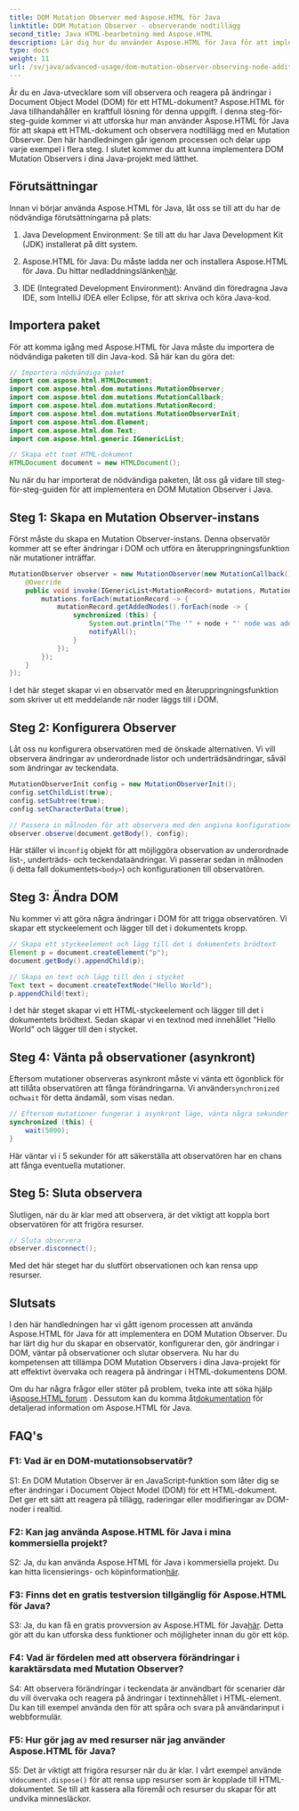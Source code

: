 ```yaml
---
title: DOM Mutation Observer med Aspose.HTML för Java
linktitle: DOM Mutation Observer - observerande nodtillägg
second_title: Java HTML-bearbetning med Aspose.HTML
description: Lär dig hur du använder Aspose.HTML för Java för att implementera en DOM Mutation Observer i denna steg-för-steg-guide. Övervaka och reagera på DOM-ändringar effektivt.
type: docs
weight: 11
url: /sv/java/advanced-usage/dom-mutation-observer-observing-node-additions/
---
```


Är du en Java-utvecklare som vill observera och reagera på ändringar i Document Object Model (DOM) för ett HTML-dokument? Aspose.HTML för Java tillhandahåller en kraftfull lösning för denna uppgift. I denna steg-för-steg-guide kommer vi att utforska hur man använder Aspose.HTML för Java för att skapa ett HTML-dokument och observera nodtillägg med en Mutation Observer. Den här handledningen går igenom processen och delar upp varje exempel i flera steg. I slutet kommer du att kunna implementera DOM Mutation Observers i dina Java-projekt med lätthet.

## Förutsättningar

Innan vi börjar använda Aspose.HTML för Java, låt oss se till att du har de nödvändiga förutsättningarna på plats:

1. Java Development Environment: Se till att du har Java Development Kit (JDK) installerat på ditt system.

2.  Aspose.HTML för Java: Du måste ladda ner och installera Aspose.HTML för Java. Du hittar nedladdningslänken[här](https://releases.aspose.com/html/java/).

3. IDE (Integrated Development Environment): Använd din föredragna Java IDE, som IntelliJ IDEA eller Eclipse, för att skriva och köra Java-kod.

## Importera paket

För att komma igång med Aspose.HTML för Java måste du importera de nödvändiga paketen till din Java-kod. Så här kan du göra det:

```java
// Importera nödvändiga paket
import com.aspose.html.HTMLDocument;
import com.aspose.html.dom.mutations.MutationObserver;
import com.aspose.html.dom.mutations.MutationCallback;
import com.aspose.html.dom.mutations.MutationRecord;
import com.aspose.html.dom.mutations.MutationObserverInit;
import com.aspose.html.dom.Element;
import com.aspose.html.dom.Text;
import com.aspose.html.generic.IGenericList;

// Skapa ett tomt HTML-dokument
HTMLDocument document = new HTMLDocument();
```

Nu när du har importerat de nödvändiga paketen, låt oss gå vidare till steg-för-steg-guiden för att implementera en DOM Mutation Observer i Java.

## Steg 1: Skapa en Mutation Observer-instans

Först måste du skapa en Mutation Observer-instans. Denna observatör kommer att se efter ändringar i DOM och utföra en återuppringningsfunktion när mutationer inträffar.

```java
MutationObserver observer = new MutationObserver(new MutationCallback() {
    @Override
    public void invoke(IGenericList<MutationRecord> mutations, MutationObserver mutationObserver) {
        mutations.forEach(mutationRecord -> {
            mutationRecord.getAddedNodes().forEach(node -> {
                synchronized (this) {
                    System.out.println("The '" + node + "' node was added to the document.");
                    notifyAll();
                }
            });
        });
    }
});
```

I det här steget skapar vi en observatör med en återuppringningsfunktion som skriver ut ett meddelande när noder läggs till i DOM.

## Steg 2: Konfigurera Observer

Låt oss nu konfigurera observatören med de önskade alternativen. Vi vill observera ändringar av underordnade listor och underträdsändringar, såväl som ändringar av teckendata.

```java
MutationObserverInit config = new MutationObserverInit();
config.setChildList(true);
config.setSubtree(true);
config.setCharacterData(true);

// Passera in målnoden för att observera med den angivna konfigurationen
observer.observe(document.getBody(), config);
```

 Här ställer vi in`config` objekt för att möjliggöra observation av underordnade list-, underträds- och teckendataändringar. Vi passerar sedan in målnoden (i detta fall dokumentets`<body>`) och konfigurationen till observatören.

## Steg 3: Ändra DOM

Nu kommer vi att göra några ändringar i DOM för att trigga observatören. Vi skapar ett styckeelement och lägger till det i dokumentets kropp.

```java
// Skapa ett styckeelement och lägg till det i dokumentets brödtext
Element p = document.createElement("p");
document.getBody().appendChild(p);

// Skapa en text och lägg till den i stycket
Text text = document.createTextNode("Hello World");
p.appendChild(text);
```

I det här steget skapar vi ett HTML-styckeelement och lägger till det i dokumentets brödtext. Sedan skapar vi en textnod med innehållet "Hello World" och lägger till den i stycket.

## Steg 4: Vänta på observationer (asynkront)

Eftersom mutationer observeras asynkront måste vi vänta ett ögonblick för att tillåta observatören att fånga förändringarna. Vi använder`synchronized` och`wait` för detta ändamål, som visas nedan.

```java
// Eftersom mutationer fungerar i asynkront läge, vänta några sekunder
synchronized (this) {
    wait(5000);
}
```

Här väntar vi i 5 sekunder för att säkerställa att observatören har en chans att fånga eventuella mutationer.

## Steg 5: Sluta observera

Slutligen, när du är klar med att observera, är det viktigt att koppla bort observatören för att frigöra resurser.

```java
// Sluta observera
observer.disconnect();
```

Med det här steget har du slutfört observationen och kan rensa upp resurser.

## Slutsats

I den här handledningen har vi gått igenom processen att använda Aspose.HTML för Java för att implementera en DOM Mutation Observer. Du har lärt dig hur du skapar en observatör, konfigurerar den, gör ändringar i DOM, väntar på observationer och slutar observera. Nu har du kompetensen att tillämpa DOM Mutation Observers i dina Java-projekt för att effektivt övervaka och reagera på ändringar i HTML-dokumentens DOM.

Om du har några frågor eller stöter på problem, tveka inte att söka hjälp i[Aspose.HTML forum](https://forum.aspose.com/) . Dessutom kan du komma åt[dokumentation](https://reference.aspose.com/html/java/) för detaljerad information om Aspose.HTML för Java.

## FAQ's

### F1: Vad är en DOM-mutationsobservatör?

S1: En DOM Mutation Observer är en JavaScript-funktion som låter dig se efter ändringar i Document Object Model (DOM) för ett HTML-dokument. Det ger ett sätt att reagera på tillägg, raderingar eller modifieringar av DOM-noder i realtid.

### F2: Kan jag använda Aspose.HTML för Java i mina kommersiella projekt?

 S2: Ja, du kan använda Aspose.HTML för Java i kommersiella projekt. Du kan hitta licensierings- och köpinformation[här](https://purchase.aspose.com/buy).

### F3: Finns det en gratis testversion tillgänglig för Aspose.HTML för Java?

 S3: Ja, du kan få en gratis provversion av Aspose.HTML för Java[här](https://releases.aspose.com/). Detta gör att du kan utforska dess funktioner och möjligheter innan du gör ett köp.

### F4: Vad är fördelen med att observera förändringar i karaktärsdata med Mutation Observer?

S4: Att observera förändringar i teckendata är användbart för scenarier där du vill övervaka och reagera på ändringar i textinnehållet i HTML-element. Du kan till exempel använda den för att spåra och svara på användarinput i webbformulär.

### F5: Hur gör jag av med resurser när jag använder Aspose.HTML för Java?

 S5: Det är viktigt att frigöra resurser när du är klar. I vårt exempel använde vi`document.dispose()` för att rensa upp resurser som är kopplade till HTML-dokumentet. Se till att kassera alla föremål och resurser du skapar för att undvika minnesläckor.